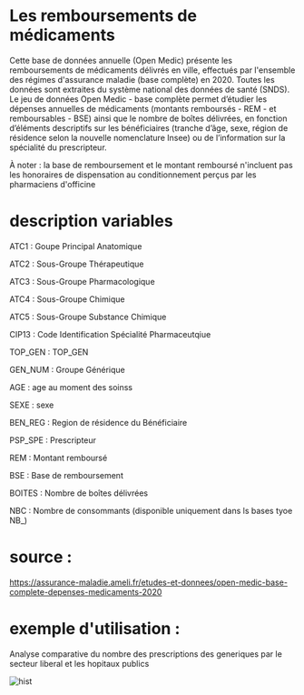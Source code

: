 # Les remboursements de médicaments

Cette base de données annuelle (Open Medic) présente les remboursements de médicaments délivrés en ville, effectués par l'ensemble des régimes d'assurance maladie (base complète) en 2020.
Toutes les données sont extraites du système national des données de santé (SNDS).
Le jeu de données Open Medic - base complète permet d’étudier les dépenses annuelles de médicaments (montants remboursés - REM - et remboursables - BSE) ainsi que le nombre de boîtes délivrées, en fonction d’éléments descriptifs sur les bénéficiaires (tranche d’âge, sexe, région de résidence selon la nouvelle nomenclature Insee) ou de l’information sur la spécialité du prescripteur.


À noter : la base de remboursement et le montant remboursé n'incluent pas les honoraires de dispensation au conditionnement perçus par les pharmaciens d'officine 

# description variables 

ATC1 : Goupe Principal Anatomique

ATC2 : Sous-Groupe Thérapeutique 

ATC3 : Sous-Groupe Pharmacologique

ATC4 : Sous-Groupe Chimique

ATC5 : Sous-Groupe Substance Chimique

CIP13 : Code Identification Spécialité Pharmaceutqiue

TOP_GEN : TOP_GEN

GEN_NUM : Groupe Générique

AGE : age au moment des soinss

SEXE : sexe

BEN_REG : Region de résidence du Bénéficiaire 

PSP_SPE : Prescripteur 

REM : Montant remboursé 

BSE : Base de remboursement 

BOITES : Nombre de boîtes délivrées 

NBC : Nombre de consommants (disponible uniquement dans ls bases tyoe NB_)


# source : 
https://assurance-maladie.ameli.fr/etudes-et-donnees/open-medic-base-complete-depenses-medicaments-2020

# exemple d'utilisation :
Analyse comparative du nombre des prescriptions des generiques par le secteur liberal et les hopitaux publics 



![hist](https://user-images.githubusercontent.com/73078692/135997761-3e54ebab-dbcb-43a4-ac15-44d990e6d419.PNG)
